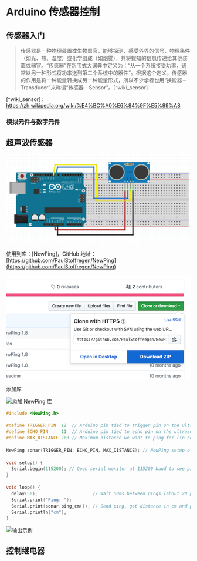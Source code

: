 Arduino 传感器控制
===

传感器入门
---

> 传感器是一种物理装置或生物器官，能够探测、感受外界的信号、物理条件（如光、热、湿度）或化学组成（如烟雾），并将探知的信息传递给其他装置或器官。“传感器”在新韦式大词典中定义为：“从一个系统接受功率，通常以另一种形式将功率送到第二个系统中的器件”。根据这个定义，传感器的作用是将一种能量转换成另一种能量形式，所以不少学者也用“换能器－Transducer”来称谓“传感器－Sensor”。[^wiki_sensor]

[^wiki_sensor] : https://zh.wikipedia.org/wiki/%E4%BC%A0%E6%84%9F%E5%99%A8

### 模拟元件与数字元件

超声波传感器
---


![Arduion 超声波传感器连线图](./images/arduino/arduino-hs-sr04.png)

使用到库：[NewPing]，GitHub 地址：[https://github.com/PaulStoffregen/NewPing](https://github.com/PaulStoffregen/NewPing)

![下载 Zip 格式](./images/arduino/download-zip.png)

添加库

![添加 NewPing 库](./images/arduinoadd-zip-library.png)


```c
#include <NewPing.h>

#define TRIGGER_PIN  12  // Arduino pin tied to trigger pin on the ultrasonic sensor.
#define ECHO_PIN     11  // Arduino pin tied to echo pin on the ultrasonic sensor.
#define MAX_DISTANCE 200 // Maximum distance we want to ping for (in centimeters). Maximum sensor distance is rated at 400-500cm.

NewPing sonar(TRIGGER_PIN, ECHO_PIN, MAX_DISTANCE); // NewPing setup of pins and maximum distance.

void setup() {
  Serial.begin(115200); // Open serial monitor at 115200 baud to see ping results.
}

void loop() {
  delay(50);                     // Wait 50ms between pings (about 20 pings/sec). 29ms should be the shortest delay between pings.
  Serial.print("Ping: ");
  Serial.print(sonar.ping_cm()); // Send ping, get distance in cm and print result (0 = outside set distance range)
  Serial.println("cm");
}
```

![输出示例](serial-output-example.png)

控制继电器
---

